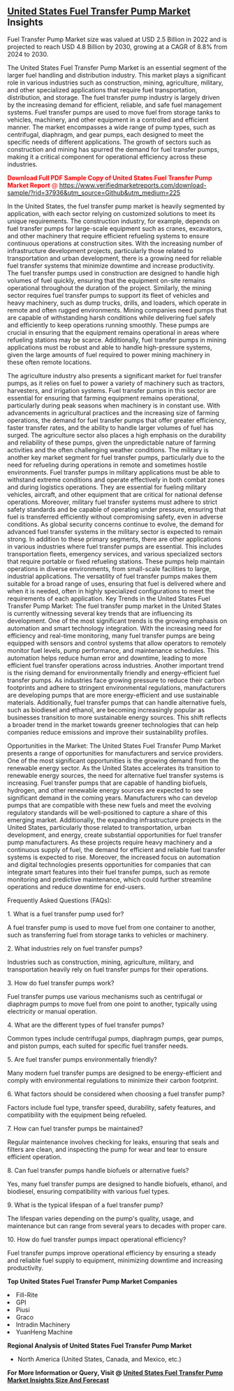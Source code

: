 <h2><a href="https://www.verifiedmarketreports.com/download-sample/?rid=37936&amp;utm_source=Github&amp;utm_medium=225" target="_blank">United States Fuel Transfer Pump Market</a> Insights</h2><p>Fuel Transfer Pump Market size was valued at USD 2.5 Billion in 2022 and is projected to reach USD 4.8 Billion by 2030, growing at a CAGR of 8.8% from 2024 to 2030.</p><p><p>The United States Fuel Transfer Pump Market is an essential segment of the larger fuel handling and distribution industry. This market plays a significant role in various industries such as construction, mining, agriculture, military, and other specialized applications that require fuel transportation, distribution, and storage. The fuel transfer pump industry is largely driven by the increasing demand for efficient, reliable, and safe fuel management systems. Fuel transfer pumps are used to move fuel from storage tanks to vehicles, machinery, and other equipment in a controlled and efficient manner. The market encompasses a wide range of pump types, such as centrifugal, diaphragm, and gear pumps, each designed to meet the specific needs of different applications. The growth of sectors such as construction and mining has spurred the demand for fuel transfer pumps, making it a critical component for operational efficiency across these industries. <p><span class=""><span style="color: #ff0000;"><strong>Download Full PDF Sample Copy of United States Fuel Transfer Pump Market Report</strong> @ </span><a href="https://www.verifiedmarketreports.com/download-sample/?rid=37936&amp;utm_source=Github&amp;utm_medium=225" target="_blank">https://www.verifiedmarketreports.com/download-sample/?rid=37936&amp;utm_source=Github&amp;utm_medium=225</a></span></p> In the United States, the fuel transfer pump market is heavily segmented by application, with each sector relying on customized solutions to meet its unique requirements. The construction industry, for example, depends on fuel transfer pumps for large-scale equipment such as cranes, excavators, and other machinery that require efficient refueling systems to ensure continuous operations at construction sites. With the increasing number of infrastructure development projects, particularly those related to transportation and urban development, there is a growing need for reliable fuel transfer systems that minimize downtime and increase productivity. The fuel transfer pumps used in construction are designed to handle high volumes of fuel quickly, ensuring that the equipment on-site remains operational throughout the duration of the project. Similarly, the mining sector requires fuel transfer pumps to support its fleet of vehicles and heavy machinery, such as dump trucks, drills, and loaders, which operate in remote and often rugged environments. Mining companies need pumps that are capable of withstanding harsh conditions while delivering fuel safely and efficiently to keep operations running smoothly. These pumps are crucial in ensuring that the equipment remains operational in areas where refueling stations may be scarce. Additionally, fuel transfer pumps in mining applications must be robust and able to handle high-pressure systems, given the large amounts of fuel required to power mining machinery in these often remote locations. <p>The agriculture industry also presents a significant market for fuel transfer pumps, as it relies on fuel to power a variety of machinery such as tractors, harvesters, and irrigation systems. Fuel transfer pumps in this sector are essential for ensuring that farming equipment remains operational, particularly during peak seasons when machinery is in constant use. With advancements in agricultural practices and the increasing size of farming operations, the demand for fuel transfer pumps that offer greater efficiency, faster transfer rates, and the ability to handle larger volumes of fuel has surged. The agriculture sector also places a high emphasis on the durability and reliability of these pumps, given the unpredictable nature of farming activities and the often challenging weather conditions. The military is another key market segment for fuel transfer pumps, particularly due to the need for refueling during operations in remote and sometimes hostile environments. Fuel transfer pumps in military applications must be able to withstand extreme conditions and operate effectively in both combat zones and during logistics operations. They are essential for fueling military vehicles, aircraft, and other equipment that are critical for national defense operations. Moreover, military fuel transfer systems must adhere to strict safety standards and be capable of operating under pressure, ensuring that fuel is transferred efficiently without compromising safety, even in adverse conditions. As global security concerns continue to evolve, the demand for advanced fuel transfer systems in the military sector is expected to remain strong. In addition to these primary segments, there are other applications in various industries where fuel transfer pumps are essential. This includes transportation fleets, emergency services, and various specialized sectors that require portable or fixed refueling stations. These pumps help maintain operations in diverse environments, from small-scale facilities to large, industrial applications. The versatility of fuel transfer pumps makes them suitable for a broad range of uses, ensuring that fuel is delivered where and when it is needed, often in highly specialized configurations to meet the requirements of each application. Key Trends in the United States Fuel Transfer Pump Market: The fuel transfer pump market in the United States is currently witnessing several key trends that are influencing its development. One of the most significant trends is the growing emphasis on automation and smart technology integration. With the increasing need for efficiency and real-time monitoring, many fuel transfer pumps are being equipped with sensors and control systems that allow operators to remotely monitor fuel levels, pump performance, and maintenance schedules. This automation helps reduce human error and downtime, leading to more efficient fuel transfer operations across industries. Another important trend is the rising demand for environmentally friendly and energy-efficient fuel transfer pumps. As industries face growing pressure to reduce their carbon footprints and adhere to stringent environmental regulations, manufacturers are developing pumps that are more energy-efficient and use sustainable materials. Additionally, fuel transfer pumps that can handle alternative fuels, such as biodiesel and ethanol, are becoming increasingly popular as businesses transition to more sustainable energy sources. This shift reflects a broader trend in the market towards greener technologies that can help companies reduce emissions and improve their sustainability profiles. <p>Opportunities in the Market: The United States Fuel Transfer Pump Market presents a range of opportunities for manufacturers and service providers. One of the most significant opportunities is the growing demand from the renewable energy sector. As the United States accelerates its transition to renewable energy sources, the need for alternative fuel transfer systems is increasing. Fuel transfer pumps that are capable of handling biofuels, hydrogen, and other renewable energy sources are expected to see significant demand in the coming years. Manufacturers who can develop pumps that are compatible with these new fuels and meet the evolving regulatory standards will be well-positioned to capture a share of this emerging market. Additionally, the expanding infrastructure projects in the United States, particularly those related to transportation, urban development, and energy, create substantial opportunities for fuel transfer pump manufacturers. As these projects require heavy machinery and a continuous supply of fuel, the demand for efficient and reliable fuel transfer systems is expected to rise. Moreover, the increased focus on automation and digital technologies presents opportunities for companies that can integrate smart features into their fuel transfer pumps, such as remote monitoring and predictive maintenance, which could further streamline operations and reduce downtime for end-users. <p>Frequently Asked Questions (FAQs): <p>1. What is a fuel transfer pump used for? <p>A fuel transfer pump is used to move fuel from one container to another, such as transferring fuel from storage tanks to vehicles or machinery. <p>2. What industries rely on fuel transfer pumps? <p>Industries such as construction, mining, agriculture, military, and transportation heavily rely on fuel transfer pumps for their operations. <p>3. How do fuel transfer pumps work? <p>Fuel transfer pumps use various mechanisms such as centrifugal or diaphragm pumps to move fuel from one point to another, typically using electricity or manual operation. <p>4. What are the different types of fuel transfer pumps? <p>Common types include centrifugal pumps, diaphragm pumps, gear pumps, and piston pumps, each suited for specific fuel transfer needs. <p>5. Are fuel transfer pumps environmentally friendly? <p>Many modern fuel transfer pumps are designed to be energy-efficient and comply with environmental regulations to minimize their carbon footprint. <p>6. What factors should be considered when choosing a fuel transfer pump? <p>Factors include fuel type, transfer speed, durability, safety features, and compatibility with the equipment being refueled. <p>7. How can fuel transfer pumps be maintained? <p>Regular maintenance involves checking for leaks, ensuring that seals and filters are clean, and inspecting the pump for wear and tear to ensure efficient operation. <p>8. Can fuel transfer pumps handle biofuels or alternative fuels? <p>Yes, many fuel transfer pumps are designed to handle biofuels, ethanol, and biodiesel, ensuring compatibility with various fuel types. <p>9. What is the typical lifespan of a fuel transfer pump? <p>The lifespan varies depending on the pump's quality, usage, and maintenance but can range from several years to decades with proper care. <p>10. How do fuel transfer pumps impact operational efficiency? <p>Fuel transfer pumps improve operational efficiency by ensuring a steady and reliable fuel supply to equipment, minimizing downtime and increasing productivity. </p><p><strong>Top United States Fuel Transfer Pump Market Companies</strong></p><div data-test-id=""><p><li>Fill-Rite</li><li> GPI</li><li> Piusi</li><li> Graco</li><li> Intradin Machinery</li><li> YuanHeng Machine</li></p><div><strong>Regional Analysis of&nbsp;United States Fuel Transfer Pump Market</strong></div><ul><li dir="ltr"><p dir="ltr">North America&nbsp;(United States, Canada, and Mexico, etc.)</p></li></ul><p><strong>For More Information or Query, Visit @&nbsp;</strong><strong><a href="https://www.verifiedmarketreports.com/product/global-fuel-transfer-pump-market-2019-by-manufacturers-regions-type-and-application-forecast-to-2024/?utm_source=Github&amp;utm_medium=225" target="_blank">United States Fuel Transfer Pump Market Insights Size And Forecast</a></strong></p></div>

